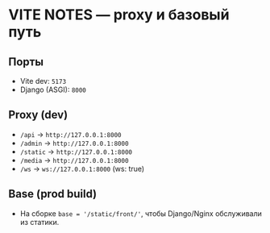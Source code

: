 # VITE NOTES — proxy и базовый путь

## Порты
- Vite dev: `5173`
- Django (ASGI): `8000`

## Proxy (dev)
- `/api` → `http://127.0.0.1:8000`
- `/admin` → `http://127.0.0.1:8000`
- `/static` → `http://127.0.0.1:8000`
- `/media` → `http://127.0.0.1:8000`
- `/ws` → `ws://127.0.0.1:8000` (ws: true)

## Base (prod build)
- На сборке `base = '/static/front/'`, чтобы Django/Nginx обслуживали из статики.
